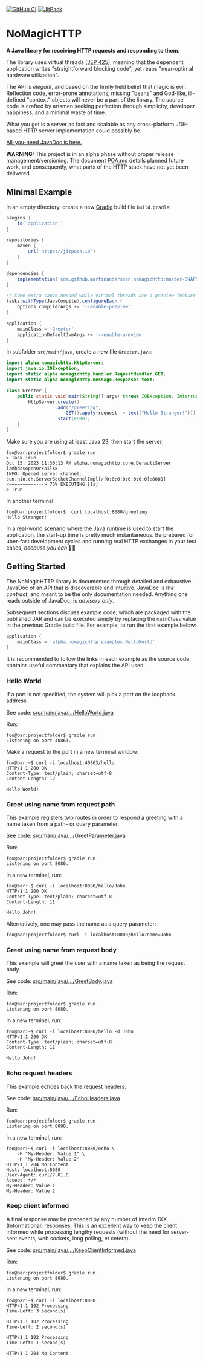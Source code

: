 [![GitHub CI](https://github.com/martinandersson/nomagichttp/actions/workflows/build.yml/badge.svg)](https://github.com/martinandersson/nomagichttp/actions/workflows/build.yml)
[![JitPack](https://jitpack.io/v/martinandersson/nomagichttp.svg)](https://jitpack.io/#martinandersson/nomagichttp)

# NoMagicHTTP

**A Java library for receiving HTTP requests and responding to them.**

The library uses virtual threads ([JEP 425][0-1]), meaning that the dependent
application writes "straightforward blocking code", yet reaps "near-optimal
hardware utilization".

The API is _elegant_, and based on the firmly held belief that magic is evil.
Reflection code, error-prone annotations, missing "beans" and God-like,
ill-defined "context" objects will never be a part of the library. The source
code is crafted by artsmen seeking perfection through simplicity, developer
happiness, and a minimal waste of time.

What you get is a server as fast and scalable as any cross-platform JDK-based
HTTP server implementation could possibly be.

[All-you-need JavaDoc is here.][0-2]

**WARNING:** This project is in an alpha phase without proper release
management/versioning. The document [POA.md][0-3] details planned future work,
and consequently, what parts of the HTTP stack have not yet been delivered.

[0-1]: https://openjdk.org/jeps/425
[0-2]: https://jitpack.io/com/github/martinandersson/nomagichttp/api/-SNAPSHOT/javadoc/alpha.nomagichttp/alpha/nomagichttp/HttpServer.html
[0-3]: docs/POA.md

## Minimal Example

In an empty directory, create a new [Gradle][1-1] build file `build.gradle`:

```groovy
plugins {
    id('application')
}

repositories {
    maven {
        url('https://jitpack.io')
    }
}

dependencies {
    implementation('com.github.martinandersson:nomagichttp:master-SNAPSHOT')
}

// Some extra sauce needed while virtual threads are a preview feature
tasks.withType(JavaCompile).configureEach {
    options.compilerArgs += '--enable-preview'
}

application {
    mainClass = 'Greeter'
    applicationDefaultJvmArgs += '--enable-preview'
}
```

In subfolder `src/main/java`, create a new file `Greeter.java`:

```java
import alpha.nomagichttp.HttpServer;
import java.io.IOException;
import static alpha.nomagichttp.handler.RequestHandler.GET;
import static alpha.nomagichttp.message.Responses.text;

class Greeter {
    public static void main(String[] args) throws IOException, InterruptedException {
        HttpServer.create()
                  .add("/greeting",
                      GET().apply(request -> text("Hello Stranger!")))
                  .start(8080);
    }
}
```
  
Make sure you are using at least Java 23, then start the server:

```console
foo@bar:projectfolder$ gradle run
> Task :run
Oct 15, 2023 11:30:13 AM alpha.nomagichttp.core.DefaultServer lambda$openOrFail$8
INFO: Opened server channel: sun.nio.ch.ServerSocketChannelImpl[/[0:0:0:0:0:0:0:0]:8080]
<=========----> 75% EXECUTING [1s]
> :run
```

In another terminal:

```console
foo@bar:projectfolder$  curl localhost:8080/greeting
Hello Stranger!
```

In a real-world scenario where the Java runtime is used to start the
application, the start-up time is pretty much instantaneous. Be prepared for
uber-fast development cycles and running real HTTP exchanges in your test cases,
_because you can_ 🎉🙌

[1-1]: https://docs.gradle.org/current/userguide/tutorial_using_tasks.html

## Getting Started

The NoMagicHTTP library is documented through detailed and exhaustive JavaDoc of
an API that is discoverable and intuitive. JavaDoc is _the contract_, and meant
to be the only documentation needed. Anything one reads outside of JavaDoc, is
_advisory only_.

Subsequent sections discuss example code, which are packaged with the published
JAR and can be executed simply by replacing the `mainClass` value in the
previous Gradle build file. For example, to run the first example below:

```groovy
application {
    mainClass = 'alpha.nomagichttp.examples.HelloWorld'
}
```

It is recommended to follow the links in each example as the source code
contains useful commentary that explains the API used.

### Hello World

If a port is not specified, the system will pick a port on the loopback address.

See code: [src/main/java/.../HelloWorld.java][3-1]

Run:

```console
foo@bar:projectfolder$ gradle run
Listening on port 40863.
```

Make a request to the port in a new terminal window:

```console
foo@bar:~$ curl -i localhost:40863/hello
HTTP/1.1 200 OK
Content-Type: text/plain; charset=utf-8
Content-Length: 12

Hello World!
```

[3-1]: api/src/main/java/alpha/nomagichttp/examples/HelloWorld.java

### Greet using name from request path

This example registers two routes in order to respond a greeting with a name
taken from a path- or query parameter.

See code: [src/main/java/.../GreetParameter.java][4-1]

Run:

```console
foo@bar:projectfolder$ gradle run
Listening on port 8080.
```

In a new terminal, run:

```console
foo@bar:~$ curl -i localhost:8080/hello/John
HTTP/1.1 200 OK
Content-Type: text/plain; charset=utf-8
Content-Length: 11

Hello John!
```

Alternatively, one may pass the name as a query parameter:

```console
foo@bar:projectfolder$ curl -i localhost:8080/hello?name=John
```

[4-1]: api/src/main/java/alpha/nomagichttp/examples/GreetParameter.java

### Greet using name from request body

This example will greet the user with a name taken as being the request body.

See code: [src/main/java/.../GreetBody.java][5-1]

Run:

```console
foo@bar:projectfolder$ gradle run
Listening on port 8080.
```

In a new terminal, run:

```console
foo@bar:~$ curl -i localhost:8080/hello -d John
HTTP/1.1 200 OK
Content-Type: text/plain; charset=utf-8
Content-Length: 11

Hello John!
```

[5-1]: api/src/main/java/alpha/nomagichttp/examples/GreetBody.java

### Echo request headers

This example echoes back the request headers.

See code: [src/main/java/.../EchoHeaders.java][6-1]

Run:

```console
foo@bar:projectfolder$ gradle run
Listening on port 8080.
```

In a new terminal, run:

```console
foo@bar:~$ curl -i localhost:8080/echo \
    -H "My-Header: Value 1" \
    -H "My-Header: Value 2"
HTTP/1.1 204 No Content
Host: localhost:8080
User-Agent: curl/7.81.0
Accept: */*
My-Header: Value 1
My-Header: Value 2
```

[6-1]: api/src/main/java/alpha/nomagichttp/examples/EchoHeaders.java

### Keep client informed

A final response may be preceded by any number of interim 1XX (Informational)
responses. This is an excellent way to keep the client informed while processing
lengthy requests (without the need for server-sent events, web sockets, long
polling, et cetera).

See code: [src/main/java/.../KeepClientInformed.java][7-1]

Run:

```console
foo@bar:projectfolder$ gradle run
Listening on port 8080.
```

In a new terminal, run:

```console
foo@bar:~$ curl -i localhost:8080
HTTP/1.1 102 Processing
Time-Left: 3 second(s)

HTTP/1.1 102 Processing
Time-Left: 2 second(s)

HTTP/1.1 102 Processing
Time-Left: 1 second(s)

HTTP/1.1 204 No Content
```

[7-1]: api/src/main/java/alpha/nomagichttp/examples/KeepClientInformed.java

